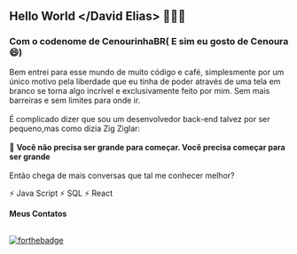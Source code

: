 ## Hello World </David Elias> 👨🏾‍💻
### Com o codenome de CenourinhaBR( E sim eu gosto de Cenoura 😄)

Bem entrei para esse mundo de muito código e café, simplesmente por um único motivo pela liberdade que eu tinha de poder através de uma tela em branco se torna algo incrível e exclusivamente feito por mim. Sem mais barreiras e sem limites para onde ir.
<br>
<br>
É complicado dizer que sou um desenvolvedor back-end talvez por ser pequeno,mas como dizia Zig Ziglar:
<br>
<br>
💬  **Você não precisa ser grande para começar. Você precisa começar para ser grande**
<br>
<br>
Então chega de mais conversas que tal me conhecer melhor?



⚡ Java Script 
⚡ SQL
⚡ React 



**Meus Contatos**
<br>
<br>

[![forthebadge](https://img.shields.io/badge/linkedin-follow%20me-%230077B5.svg?&style=for-the-badge&logo=linkedin)](https://www.linkedin.com/in/david-elias-santos)



<!--
**CenourinhaBR/CenourinhaBR** is a ✨ _special_ ✨ repository because its `README.md` (this file) appears on your GitHub profile.

Here are some ideas to get you started:

- 🔭 I’m currently working on ...
- 🌱 I’m currently learning ...
- 👯 I’m looking to collaborate on ...
- 🤔 I’m looking for help with ...
- 💬 Ask me about ...
- 📫 How to reach me: ...
- 😄 Pronouns: ...
- ⚡ Fun fact: ...
-->
